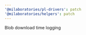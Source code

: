 ```yaml
---
'@milaboratories/pl-drivers': patch
'@milaboratories/helpers': patch
---
```


Blob download time logging
